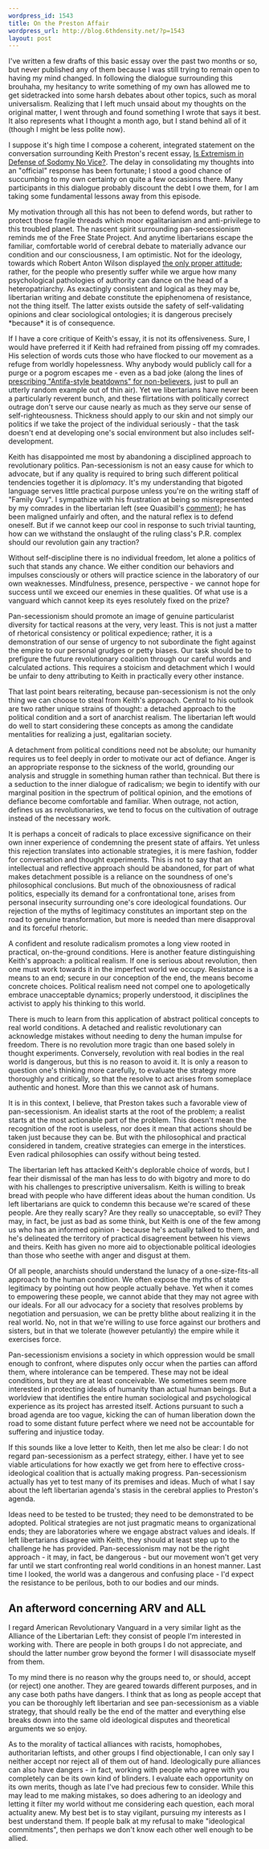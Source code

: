 ```yaml
--- 
wordpress_id: 1543
title: On the Preston Affair
wordpress_url: http://blog.6thdensity.net/?p=1543
layout: post
---
```

<p class="foreword">I've written a few drafts of this basic essay over the past two months or so, but never published any of them because I was still trying to remain open to having my mind changed. In following the dialogue surrounding this brouhaha, my hesitancy to write something of my own has allowed me to get sidetracked into some harsh debates about other topics, such as moral universalism. Realizing that I left much unsaid about my thoughts on the original matter, I went through and found something I wrote that says it best. It also represents what I thought a month ago, but I stand behind all of it (though I might be less polite now).</p><p>I suppose it's high time I compose a coherent, integrated statement on the conversation surrounding Keith Preston's recent essay, <a href="http://attackthesystem.com/2009/05/is-extremism-in-the-defense-of-sodomy-no-vice">Is Extremism in Defense of Sodomy No Vice?</a>. The delay in consolidating my thoughts into an "official" response has been fortunate; I stood a good chance of succumbing to my own certainty on quite a few occasions there. Many participants in this dialogue probably discount the debt I owe them, for I am taking some fundamental lessons away from this episode.</p><p>My motivation through all this has not been to defend words, but rather to protect those fragile threads which moor egalitarianism and anti-privilege to this troubled planet. The nascent spirit surrounding pan-secessionism reminds me of the Free State Project. And anytime libertarians escape the familiar, comfortable world of cerebral debate to materially advance our condition and our consciousness, I am optimistic. Not for the ideology, towards which Robert Anton Wilson displayed <a href="http://blog.6thdensity.net/2008/11/03/im-still-not-convinced-so-suck-it/">the only proper attitude</a>; rather, for the people who presently suffer while we argue how many psychological pathologies of authority can dance on the head of a heteropatriarchy. As exactingly consistent and logical as they may be, libertarian writing and debate constitute the epiphenomena of resistance, not the thing itself. The latter exists outside the safety of self-validating opinions and clear sociological ontologies; it is dangerous precisely *because* it is of consequence.</p><p><!--more-->If I have a core critique of Keith's essay, it is not its offensiveness. Sure, I would have preferred it if Keith had refrained from pissing off my comrades. His selection of words cuts those who have flocked to our movement as a refuge from worldly hopelessness. Why anybody would publicly call for a purge or a pogrom escapes me - even as a bad joke (along the lines of <a href="http://radgeek.com/gt/2009/04/22/direct_action/#comment-20090424013904">prescribing "Antifa-style beatdowns" for non-believers</a>, just to pull an utterly random example out of thin air). Yet we libertarians have never been a particularly reverent bunch, and these flirtations with politically correct outrage don't serve our cause nearly as much as they serve our sense of self-righteousness. Thickness should apply to our skin and not simply our politics if we take the project of the individual seriously - that the task doesn't end at developing one's social environment but also includes self-development.</p><p>Keith has disappointed me most by abandoning a disciplined approach to revolutionary politics. Pan-secessionism is not an easy cause for which to advocate, but if any quality is required to bring such different political tendencies together it is <em>diplomacy</em>. It's my understanding that bigoted language serves little practical purpose unless you're on the writing staff of "Family Guy". I sympathize with his frustration at being so misrepresented by my comrades in the libertarian left (see Quasibill's <a href="http://mutualist.blogspot.com/2009/05/open-letter-to-keith-preston.html#c2538585855569740453">comment</a>); he has been maligned unfairly and often, and the natural reflex is to defend oneself. But if we cannot keep our cool in response to such trivial taunting, how can we withstand the onslaught of the ruling class's P.R. complex should our revolution gain any traction?</p><p>Without self-discipline there is no individual freedom, let alone a politics of such that stands any chance. We either condition our behaviors and impulses consciously or others will practice science in the laboratory of our own weaknesses. Mindfulness, presence, perspective - we cannot hope for success until we exceed our enemies in these qualities. Of what use is a vanguard which cannot keep its eyes resolutely fixed on the prize?</p><p>Pan-secessionism should promote an image of genuine particularist diversity for tactical reasons at the very, very least. This is not just a matter of rhetorical consistency or political expedience; rather, it is a demonstration of our sense of urgency to not subordinate the fight against the empire to our personal grudges or petty biases. Our task should be to prefigure the future revolutionary coalition through our careful words and calculated actions. This requires a stoicism and detachment which I would be unfair to deny attributing to Keith in practically every other instance.</p><p>That last point bears reiterating, because pan-secessionism is not the only thing we can choose to steal from Keith's approach. Central to his outlook are two rather unique strains of thought: a detached approach to the political condition and a sort of anarchist realism. The libertarian left would do well to start considering these concepts as among the candidate mentalities for realizing a just, egalitarian society.</p><p>A detachment from political conditions need not be absolute; our humanity requires us to feel deeply in order to motivate our act of defiance. Anger is an appropriate response to the sickness of the world, grounding our analysis and struggle in something human rather than technical. But there is a seduction to the inner dialogue of radicalism; we begin to identify with our marginal position in the spectrum of political opinion, and the emotions of defiance become comfortable and familiar. When outrage, not action, defines us as revolutionaries, we tend to focus on the cultivation of outrage instead of the necessary work.</p><p>It is perhaps a conceit of radicals to place excessive significance on their own inner experience of condemning the present state of affairs. Yet unless this rejection translates into actionable strategies, it is mere fashion, fodder for conversation and thought experiments. This is not to say that an intellectual and reflective approach should be abandoned, for part of what makes detachment possible is a reliance on the soundness of one's philosophical conclusions. But much of the obnoxiousness of radical politics, especially its demand for a confrontational tone, arises from personal insecurity surrounding one's core ideological foundations. Our rejection of the myths of legitimacy constitutes an important step on the road to genuine transformation, but more is needed than mere disapproval and its forceful rhetoric.</p><p>A confident and resolute radicalism promotes a long view rooted in practical, on-the-ground conditions. Here is another feature distinguishing Keith's approach: a political realism. If one is serious about revolution, then one must work towards it in the imperfect world we occupy. Resistance is a means to an end; secure in our conception of the end, the means become concrete choices. Political realism need not compel one to apologetically embrace unacceptable dynamics; properly understood, it disciplines the activist to apply his thinking to this world. </p><p>There is much to learn from this application of abstract political concepts to real world conditions. A detached and realistic revolutionary can acknowledge mistakes without needing to deny the human impulse for freedom. There is no revolution more tragic than one based solely in thought experiments. Conversely, revolution with real bodies in the real world is dangerous, but this is no reason to avoid it. It is only a reason to question one's thinking more carefully, to evaluate the strategy more thoroughly and critically, so that the resolve to act arises from someplace authentic and honest. More than this we cannot ask of humans.</p><p>It is in this context, I believe, that Preston takes such a favorable view of pan-secessionism. An idealist starts at the root of the problem; a realist starts at the most actionable part of the problem. This doesn't mean the recognition of the root is useless, nor does it mean that actions should be taken just because they can be. But with the philosophical and practical considered in tandem, creative strategies can emerge in the interstices. Even radical philosophies can ossify without being tested. </p><p>The libertarian left has attacked Keith's deplorable choice of words, but I fear their dismissal of the man has less to do with bigotry and more to do with his challenges to prescriptive universalism. Keith is willing to break bread with people who have different ideas about the human condition. Us left libertarians are quick to condemn this because we're scared of these people. Are they really scary? Are they really so unacceptable, so evil? They may, in fact, be just as bad as some think, but Keith is one of the few among us who has an informed opinion - because he's actually talked to them, and he's delineated the territory of practical disagreement between his views and theirs. Keith has given no more aid to objectionable political ideologies than those who seethe with anger and disgust at them.</p><p>Of all people, anarchists should understand the lunacy of a one-size-fits-all approach to the human condition. We often expose the myths of state legitimacy by pointing out how people actually behave. Yet when it comes to empowering these people, we cannot abide that they may not agree with our ideals. For all our advocacy for a society that resolves problems by negotiation and persuasion, we can be pretty blithe about realizing it in the real world.  No, not in that we're willing to use force against our brothers and sisters, but in that we tolerate (however petulantly) the empire while it exercises force.</p><p>Pan-secessionism envisions a society in which oppression would be small enough to confront, where disputes only occur when the parties can afford them, where intolerance can be tempered. These may not be ideal conditions, but they are at least conceivable. We sometimes seem more interested in protecting ideals of humanity than actual human beings. But a worldview that identifies the entire human sociological and psychological experience as its project has arrested itself. Actions pursuant to such a broad agenda are too vague, kicking the can of human liberation down the road to some distant future perfect where we need not be accountable for suffering and injustice today.</p><p>If this sounds like a love letter to Keith, then let me also be clear: I do not regard pan-secessionism as a perfect strategy, either. I have yet to see viable articulations for how exactly we get from here to effective cross-ideological coalition that is actually making progress. Pan-secessionism actually has yet to test many of its premises and ideas. Much of what I say about the left libertarian agenda's stasis in the cerebral applies to Preston's agenda.</p><p>Ideas need to be tested to be trusted; they need to be demonstrated to be adopted. Political strategies are not just pragmatic means to organizational ends; they are laboratories where we engage abstract values and ideals. If left libertarians disagree with Keith, they should at least step up to the challenge he has provided. Pan-secessionism may not be the right approach - it may, in fact, be dangerous - but our movement won't get very far until we start confronting real world conditions in an honest manner. Last time I looked, the world was a dangerous and confusing place - I'd expect the resistance to be perilous, both to our bodies and our minds.</p><h2>An afterword concerning ARV and ALL</h2><p>I regard American Revolutionary Vanguard in a very similar light as the Alliance of the Libertarian Left: they consist of people I'm interested in working with. There are people in both groups I do not appreciate, and should the latter number grow beyond the former I will disassociate myself from them.</p><p>To my mind there is no reason why the groups need to, or should, accept (or reject) one another. They are geared towards different purposes, and in any case both paths have dangers. I think that as long as people accept that you can be thoroughly left libertarian and see pan-secessionism as a viable strategy, that should really be the end of the matter and everything else breaks down into the same old ideological disputes and theoretical arguments we so enjoy.</p><p>As to the morality of tactical alliances with racists, homophobes, authoritarian leftists, and other groups I find objectionable, I can only say I neither accept nor reject all of them out of hand. Ideologically pure alliances can also have dangers - in fact, working with people who agree with you completely can be its own kind of blinders. I evaluate each opportunity on its own merits, though as late I've had precious few to consider. While this may lead to me making mistakes, so does adhering to an ideology and letting it filter my world without me considering each question, each moral actuality anew. My best bet is to stay vigilant, pursuing my interests as I best understand them. If people balk at my refusal to make "ideological commitments", then perhaps we don't know each other well enough to be allied.</p>
